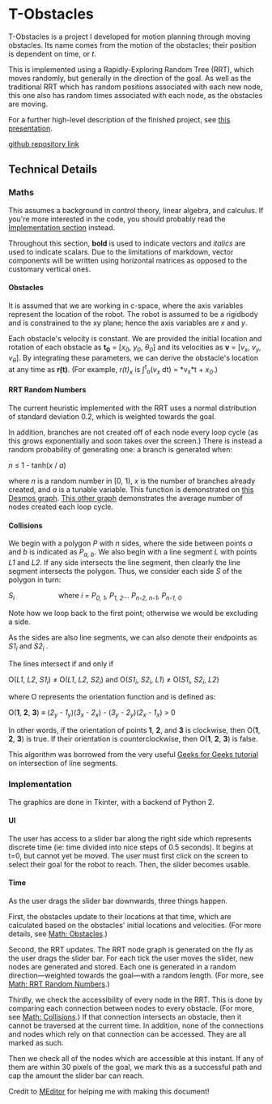 # T-Obstacles

T-Obstacles is a project I developed for motion planning through moving obstacles. Its name comes from the motion of the obstacles; their position is dependent on time, or *t*.

This is implemented using a Rapidly-Exploring Random Tree (RRT), which moves randomly, but generally in the direction of the goal. As well as the traditional RRT which has random positions associated with each new node, this one also has random times associated with each node, as the obstacles are moving.

For a further high-level description of the finished project, see [this presentation](https://docs.google.com/presentation/d/1w7CK_WQaUkzIgz8D2IaMInBpTcrzGRvAR6ilEVV8K3g/edit?usp=sharing "this presentation").

<a href="[URL](https://github.com/PiasTanmoy/Dynamic-RRT-Python3)">github repository link</a>

## Technical Details

### Maths

This assumes a background in control theory, linear algebra, and calculus. If you're more interested in the code, you should probably read the [Implementation section](#implementation-section "Implementation section") instead.

Throughout this section, **bold** is used to indicate vectors and *italics* are used to indicate scalars. Due to the limitations of markdown, vector components will be written using horizontal matrices as opposed to the customary vertical ones.

#### Obstacles

It is assumed that we are working in c-space, where the axis variables represent the location of the robot. The robot is assumed to be a rigidbody and is constrained to the xy plane; hence the axis variables are *x* and *y*.

Each obstacle&#39;s velocity is constant. We are provided the initial location and rotation of each obstacle as **t<sub>0</sub>** = [*x<sub>0</sub>*, *y<sub>0</sub>*, *&theta;<sub>0</sub>*] and its velocities as **v** = [*v<sub>x</sub>*, *v<sub>y</sub>*, *v<sub>&theta;</sub>*]. By integrating these parameters, we can derive the obstacle&#39;s location at any time as **r(t)**. (For example, *r(t)<sub>x</sub>* is &int;<sup>t</sup><sub>o</sub>(*v<sub>x</sub>* dt) = *v<sub>x</sub>*t + *x<sub>0</sub>*.)

#### RRT Random Numbers

The current heuristic implemented with the RRT uses a normal distribution of standard deviation 0.2, which is weighted towards the goal.

In addition, branches are not created off of each node every loop cycle (as this grows exponentially and soon takes over the screen.) There is instead a random probability of generating one: a branch is generated when:

*n* &le; 1 - tanh(*x* / *a*)

where *n* is a random number in [0, 1), *x* is the number of branches already created, and *a* is a tunable variable. This function is demonstrated on [this Desmos graph](https://www.desmos.com/calculator/zw6bjoeph2 "this Desmos graph"). [This other graph](https://www.desmos.com/calculator/2iovtlu2fn "This other graph") demonstrates the average number of nodes created each loop cycle.

#### Collisions

We begin with a polygon *P* with *n* sides, where the side between points *a* and *b* is indicated as *P<sub>a, b</sub>*. We also begin with a line segment *L* with points *L1* and *L2*. If any side intersects the line segment, then clearly the line segment intersects the polygon. Thus, we consider each side *S* of the polygon in turn:

*S<sub>i</sub>* &nbsp;&nbsp;&nbsp;&nbsp;&nbsp;&nbsp;&nbsp;&nbsp;&nbsp;&nbsp;&nbsp;&nbsp;&nbsp;&nbsp;&nbsp;&nbsp;&nbsp;&nbsp;&nbsp;&nbsp;&nbsp;where *i* = *P<sub>0, 1</sub>, P<sub>1, 2</sub>... P<sub>n-2, n-1</sub>, P<sub>n-1, 0</sub>*

Note how we loop back to the first point; otherwise we would be excluding a side.

As the sides are also line segments, we can also denote their endpoints as *S1<sub>i</sub>* and *S2<sub>i</sub>* .

The lines intersect if and only if

O(*L1*, *L2*, *S1<sub>i</sub>*) &ne; O(*L1*, *L2*, *S2<sub>i</sub>*) and
O(*S1<sub>i</sub>*, *S2<sub>i</sub>*, *L1*) &ne; O(*S1<sub>i</sub>*, *S2<sub>i</sub>*, *L2*)

where O represents the orientation function and is defined as:

O(**1**, **2**, **3**) &equiv; (*2<sub>y</sub>* - *1<sub>y</sub>*)(*3<sub>x</sub>* - *2<sub>x</sub>*) - (*3<sub>y</sub>* - *2<sub>y</sub>*)(*2<sub>x</sub>* - *1<sub>x</sub>*) > 0

In other words, if the orientation of points **1**, **2**, and **3** is clockwise, then O(**1**, **2**, **3**) is true. If their orientation is counterclockwise, then O(**1**, **2**, **3**) is false.

This algorithm was borrowed from the very useful [Geeks for Geeks tutorial](https://www.cdn.geeksforgeeks.org/check-if-two-given-line-segments-intersect/ "Geeks for Geeks tutorial") on intersection of line segments.

### Implementation

The graphics are done in Tkinter, with a backend of Python 2.

#### UI

The user has access to a slider bar along the right side which represents discrete time (ie: time divided into nice steps of 0.5 seconds). It begins at t=0, but cannot yet be moved. The user must first click on the screen to select their goal for the robot to reach. Then, the slider becomes usable.

#### Time
As the user drags the slider bar downwards, three things happen.

First, the obstacles update to their locations at that time, which are calculated based on the obstacles&#39; initial locations and velocities. (For more details, see [Math: Obstacles](#obstacles "Math: Obstacles").)

Second, the RRT updates. The RRT node graph is generated on the fly as the user drags the slider bar. For each tick the user moves the slider, new nodes are generated and stored. Each one is generated in a random direction&mdash;weighted towards the goal&mdash;with a random length. (For more, see [Math: RRT Random Numbers](#rrt-random-numbers "Math: RRT Random Numbers").)

Thirdly, we check the accessibility of every node in the RRT. This is done by comparing each connection between nodes to every obstacle. (For more, see [Math: Collisions](#collisions "Math: Collisions").) If that connection intersects an obstacle, then it cannot be traversed at the current time. In addition, none of the connections and nodes which rely on that connection can be accessed. They are all marked as such. 

Then we check all of the nodes which are accessible at this instant. If any of them are within 30 pixels of the goal, we mark this as a successful path and cap the amount the slider bar can reach.

Credit to [MEditor](https://pandao.github.io/editor.md/en.html) for helping me with making this document!
